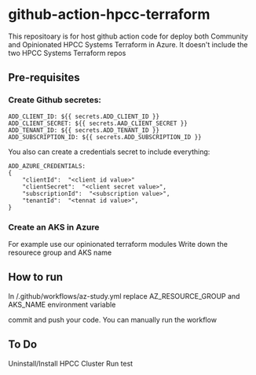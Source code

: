 # github-action-hpcc-terraform
This repositoary is for host github action code for deploy both Community and Opinionated HPCC Systems Terraform in Azure.
It doesn't include the two HPCC Systems Terraform repos


## Pre-requisites
### Create Github secretes:
```code
ADD_CLIENT_ID: ${{ secrets.ADD_CLIENT_ID }}
ADD_CLIENT_SECRET: ${{ secrets.AAD_CLIENT_SECRET }}
ADD_TENANT_ID: ${{ secrets.ADD_TENANT_ID }}
ADD_SUBSCRIPTION_ID: ${{ secrets.ADD_SUBSCRIPTION_ID }}
```
You also can create a credentials secret to include everything:
```code
ADD_AZURE_CREDENTIALS:
{
    "clientId":  "<client id value>"
    "clientSecret":  "<client secret value>",
    "subscriptionId":  "<subscription value>",
    "tenantId":  "<tennat id value>",
}
```

### Create an AKS in Azure
For example use our opinionated terraform modules
Write down the resourece group and AKS name


## How to run 

In /.github/workflows/az-study.yml replace AZ_RESOURCE_GROUP and AKS_NAME environment variable

commit and push your code. You can manually run the workflow

## To Do 
Uninstall/Install HPCC Cluster
Run test
